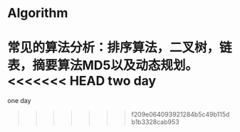 # Algorithm
常见的算法分析：排序算法，二叉树，链表，摘要算法MD5以及动态规划。
<<<<<<< HEAD
two day
=======
one day
>>>>>>> f209e064093921284b5c49b115db1b3328cab953
